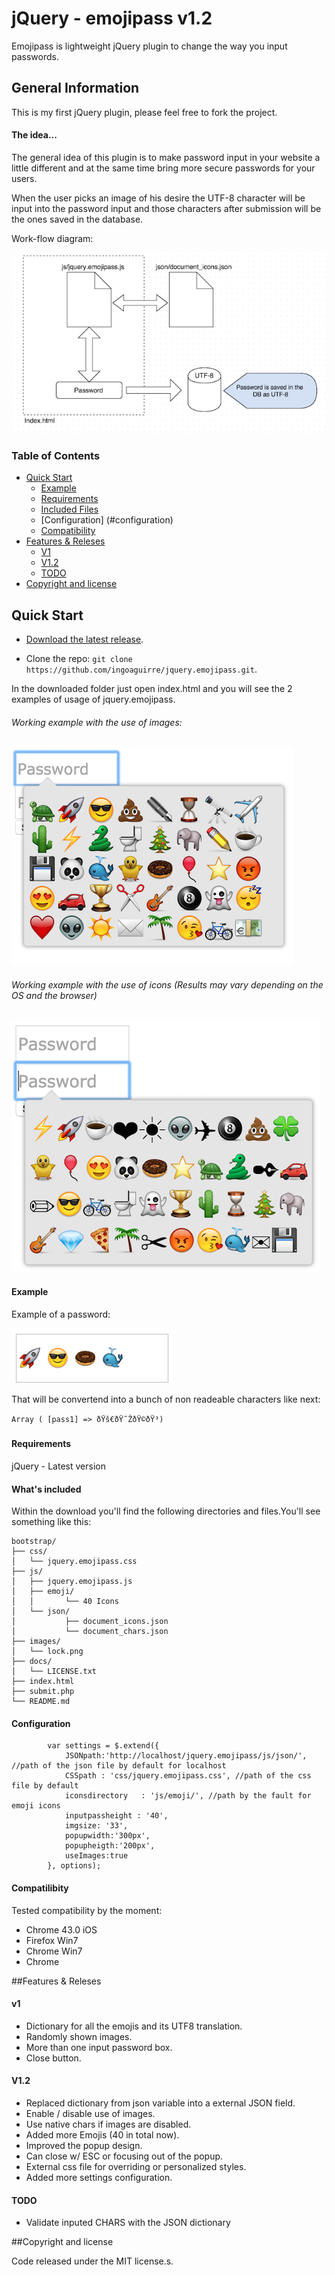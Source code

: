 # jQuery - emojipass v1.2


Emojipass is lightweight jQuery plugin to change the way you input passwords.


## General Information

This is my first jQuery plugin, please feel free to fork the project.

#### The idea...

The general idea of this plugin is to make password input in your website a little different and at the same time bring more secure passwords for your users. 

When the user picks an image of his desire the UTF-8 character will be input into the password input and those characters after submission will be the ones saved in the database.

Work-flow diagram:

![alt text](docs/diagram.png "Diagram")

### Table of Contents

- [Quick Start](#quick-start)
	- [Example](#example)
	- [Requirements](#requirements)
	- [Included Files](#included-files)
	- [Configuration] (#configuration)
	- [Compatibility](#compatibility)
- [Features & Releses](#features-&-releses)
	- [V1](#V1)
	- [V1.2](#V1.2)
	- [TODO](#TODO)
- [Copyright and license](#copyright-and-license)


## Quick Start

- [Download the latest release](https://github.com/ingoaguirre/jquery.emojipass/archive/master.zip).
* Clone the repo: `git clone https://github.com/ingoaguirre/jquery.emojipass.git`.

In the downloaded folder just open index.html and you will see the 2 examples of usage of jquery.emojipass.

###### Working example with the use of images:
![alt text](docs/images.png "Images example")
###### Working example with the use of icons (Results may vary depending on the OS and the browser)
![alt text](docs/fonts.png "Fonts example")

#### Example

Example of a password:

![alt text](docs/password.png "Password example")

That will be convertend into a bunch of non readeable characters like next:

`Array ( [pass1] => ðŸš€ðŸ˜ŽðŸ©ðŸ³)`

#### Requirements
	
jQuery - Latest version

#### What's included

Within the download you'll find the following directories and files.You'll see something like this:

```
bootstrap/
├── css/
│   └── jquery.emojipass.css
├── js/
│   ├── jquery.emojipass.js
│   ├── emoji/
│   │ 		└── 40 Icons
│   └── json/
│   		├── document_icons.json
│   		└── document_chars.json
├── images/
│   └── lock.png
├── docs/
│   └── LICENSE.txt
├── index.html  
├── submit.php
└── README.md
```
#### Configuration

```
        var settings = $.extend({
            JSONpath:'http://localhost/jquery.emojipass/js/json/', //path of the json file by default for localhost
            CSSpath : 'css/jquery.emojipass.css', //path of the css file by default
            iconsdirectory   : 'js/emoji/', //path by the fault for emoji icons
            inputpassheight : '40',
            imgsize: '33',
            popupwidth:'300px',
            popupheigth:'200px',
            useImages:true
        }, options);
```

#### Compatilibity
Tested compatibility by the moment:

- Chrome 43.0 iOS
- Firefox Win7
- Chrome Win7
- Chrome

##Features & Releses

#### v1
* Dictionary for all the emojis and its UTF8 translation.
* Randomly shown images.
* More than one input password box.
* Close button.

#### V1.2
* Replaced dictionary from json variable into a external JSON field.
* Enable / disable use of images.
* Use native chars if images are disabled.
* Added more Emojis (40 in total now).
* Improved the popup design.
* Can close w/ ESC or focusing out of the popup.
* External css file for overriding or personalized styles.
* Added more settings configuration.


#### TODO
* Validate inputed CHARS with the JSON dictionary


##Copyright and license

Code released under the MIT license.s.

	



	

	
